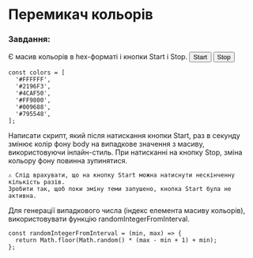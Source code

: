 # Перемикач кольорів

### Завдання:

Є масив кольорів в hex-форматі і кнопки Start і Stop.
<button type="button" data-action="start">Start</button>
<button type="button" data-action="stop">Stop</button>

    const colors = [
      '#FFFFFF',
      '#2196F3',
      '#4CAF50',
      '#FF9800',
      '#009688',
      '#795548',
    ];

Написати скрипт, який після натискання кнопки Start, раз в секунду змінює колір
фону body на випадкове значення з масиву, використовуючи інлайн-стиль. При
натисканні на кнопку Stop, зміна кольору фону повинна зупинятися.

    ⚠️ Слід врахувати, що на кнопку Start можна натиснути нескінченну кількість разів.
    Зробити так, щоб поки зміну теми запушено, кнопка Start була не активна.

Для генерації випадкового числа (індекс елемента масиву кольорів),
використовувати функцію randomIntegerFromInterval.

    const randomIntegerFromInterval = (min, max) => {
      return Math.floor(Math.random() * (max - min + 1) + min);
    };
